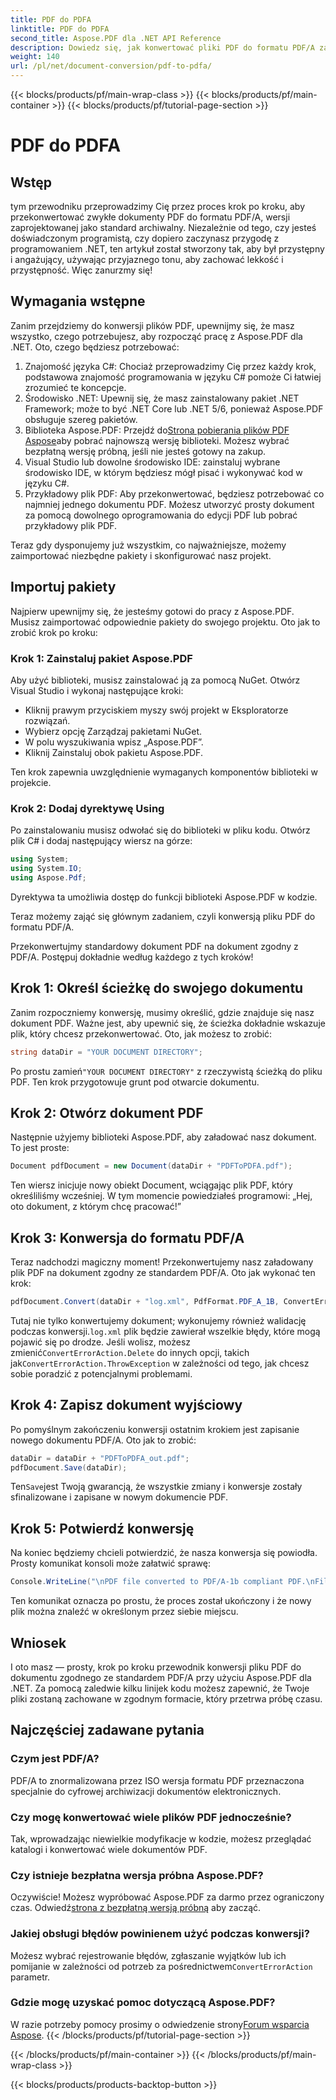 ```yaml
---
title: PDF do PDFA
linktitle: PDF do PDFA
second_title: Aspose.PDF dla .NET API Reference
description: Dowiedz się, jak konwertować pliki PDF do formatu PDF/A za pomocą Aspose.PDF dla .NET, korzystając z tego samouczka krok po kroku.
weight: 140
url: /pl/net/document-conversion/pdf-to-pdfa/
---
```


{{< blocks/products/pf/main-wrap-class >}}
{{< blocks/products/pf/main-container >}}
{{< blocks/products/pf/tutorial-page-section >}}

# PDF do PDFA

## Wstęp

tym przewodniku przeprowadzimy Cię przez proces krok po kroku, aby przekonwertować zwykłe dokumenty PDF do formatu PDF/A, wersji zaprojektowanej jako standard archiwalny. Niezależnie od tego, czy jesteś doświadczonym programistą, czy dopiero zaczynasz przygodę z programowaniem .NET, ten artykuł został stworzony tak, aby był przystępny i angażujący, używając przyjaznego tonu, aby zachować lekkość i przystępność. Więc zanurzmy się!

## Wymagania wstępne

Zanim przejdziemy do konwersji plików PDF, upewnijmy się, że masz wszystko, czego potrzebujesz, aby rozpocząć pracę z Aspose.PDF dla .NET. Oto, czego będziesz potrzebować:

1. Znajomość języka C#: Chociaż przeprowadzimy Cię przez każdy krok, podstawowa znajomość programowania w języku C# pomoże Ci łatwiej zrozumieć te koncepcje.
2. Środowisko .NET: Upewnij się, że masz zainstalowany pakiet .NET Framework; może to być .NET Core lub .NET 5/6, ponieważ Aspose.PDF obsługuje szereg pakietów.
3.  Biblioteka Aspose.PDF: Przejdź do[Strona pobierania plików PDF Aspose](https://releases.aspose.com/pdf/net)aby pobrać najnowszą wersję biblioteki. Możesz wybrać bezpłatną wersję próbną, jeśli nie jesteś gotowy na zakup.
4. Visual Studio lub dowolne środowisko IDE: zainstaluj wybrane środowisko IDE, w którym będziesz mógł pisać i wykonywać kod w języku C#.
5. Przykładowy plik PDF: Aby przekonwertować, będziesz potrzebować co najmniej jednego dokumentu PDF. Możesz utworzyć prosty dokument za pomocą dowolnego oprogramowania do edycji PDF lub pobrać przykładowy plik PDF.

Teraz gdy dysponujemy już wszystkim, co najważniejsze, możemy zaimportować niezbędne pakiety i skonfigurować nasz projekt.

## Importuj pakiety

Najpierw upewnijmy się, że jesteśmy gotowi do pracy z Aspose.PDF. Musisz zaimportować odpowiednie pakiety do swojego projektu. Oto jak to zrobić krok po kroku:

### Krok 1: Zainstaluj pakiet Aspose.PDF

Aby użyć biblioteki, musisz zainstalować ją za pomocą NuGet. Otwórz Visual Studio i wykonaj następujące kroki:

- Kliknij prawym przyciskiem myszy swój projekt w Eksploratorze rozwiązań.
- Wybierz opcję Zarządzaj pakietami NuGet.
- W polu wyszukiwania wpisz „Aspose.PDF”.
- Kliknij Zainstaluj obok pakietu Aspose.PDF.

Ten krok zapewnia uwzględnienie wymaganych komponentów biblioteki w projekcie.

### Krok 2: Dodaj dyrektywę Using

Po zainstalowaniu musisz odwołać się do biblioteki w pliku kodu. Otwórz plik C# i dodaj następujący wiersz na górze:

```csharp
using System;
using System.IO;
using Aspose.Pdf;
```

Dyrektywa ta umożliwia dostęp do funkcji biblioteki Aspose.PDF w kodzie.

Teraz możemy zająć się głównym zadaniem, czyli konwersją pliku PDF do formatu PDF/A.

Przekonwertujmy standardowy dokument PDF na dokument zgodny z PDF/A. Postępuj dokładnie według każdego z tych kroków!

## Krok 1: Określ ścieżkę do swojego dokumentu

Zanim rozpoczniemy konwersję, musimy określić, gdzie znajduje się nasz dokument PDF. Ważne jest, aby upewnić się, że ścieżka dokładnie wskazuje plik, który chcesz przekonwertować. Oto, jak możesz to zrobić:

```csharp
string dataDir = "YOUR DOCUMENT DIRECTORY";
```

 Po prostu zamień`"YOUR DOCUMENT DIRECTORY"` z rzeczywistą ścieżką do pliku PDF. Ten krok przygotowuje grunt pod otwarcie dokumentu.

## Krok 2: Otwórz dokument PDF

Następnie użyjemy biblioteki Aspose.PDF, aby załadować nasz dokument. To jest proste:

```csharp
Document pdfDocument = new Document(dataDir + "PDFToPDFA.pdf");
```

Ten wiersz inicjuje nowy obiekt Document, wciągając plik PDF, który określiliśmy wcześniej. W tym momencie powiedziałeś programowi: „Hej, oto dokument, z którym chcę pracować!”

## Krok 3: Konwersja do formatu PDF/A

Teraz nadchodzi magiczny moment! Przekonwertujemy nasz załadowany plik PDF na dokument zgodny ze standardem PDF/A. Oto jak wykonać ten krok:

```csharp
pdfDocument.Convert(dataDir + "log.xml", PdfFormat.PDF_A_1B, ConvertErrorAction.Delete);
```

 Tutaj nie tylko konwertujemy dokument; wykonujemy również walidację podczas konwersji.`log.xml` plik będzie zawierał wszelkie błędy, które mogą pojawić się po drodze. Jeśli wolisz, możesz zmienić`ConvertErrorAction.Delete` do innych opcji, takich jak`ConvertErrorAction.ThrowException` w zależności od tego, jak chcesz sobie poradzić z potencjalnymi problemami.

## Krok 4: Zapisz dokument wyjściowy

Po pomyślnym zakończeniu konwersji ostatnim krokiem jest zapisanie nowego dokumentu PDF/A. Oto jak to zrobić:

```csharp
dataDir = dataDir + "PDFToPDFA_out.pdf";
pdfDocument.Save(dataDir);
```

 Ten`Save`jest Twoją gwarancją, że wszystkie zmiany i konwersje zostały sfinalizowane i zapisane w nowym dokumencie PDF.

## Krok 5: Potwierdź konwersję

Na koniec będziemy chcieli potwierdzić, że nasza konwersja się powiodła. Prosty komunikat konsoli może załatwić sprawę:

```csharp
Console.WriteLine("\nPDF file converted to PDF/A-1b compliant PDF.\nFile saved at " + dataDir);
```

Ten komunikat oznacza po prostu, że proces został ukończony i że nowy plik można znaleźć w określonym przez siebie miejscu.

## Wniosek

I oto masz — prosty, krok po kroku przewodnik konwersji pliku PDF do dokumentu zgodnego ze standardem PDF/A przy użyciu Aspose.PDF dla .NET. Za pomocą zaledwie kilku linijek kodu możesz zapewnić, że Twoje pliki zostaną zachowane w zgodnym formacie, który przetrwa próbę czasu.


## Najczęściej zadawane pytania

### Czym jest PDF/A?
PDF/A to znormalizowana przez ISO wersja formatu PDF przeznaczona specjalnie do cyfrowej archiwizacji dokumentów elektronicznych.

### Czy mogę konwertować wiele plików PDF jednocześnie?
Tak, wprowadzając niewielkie modyfikacje w kodzie, możesz przeglądać katalogi i konwertować wiele dokumentów PDF.

### Czy istnieje bezpłatna wersja próbna Aspose.PDF?
Oczywiście! Możesz wypróbować Aspose.PDF za darmo przez ograniczony czas. Odwiedź[strona z bezpłatną wersją próbną](https://releases.aspose.com/) aby zacząć.

### Jakiej obsługi błędów powinienem użyć podczas konwersji?
 Możesz wybrać rejestrowanie błędów, zgłaszanie wyjątków lub ich pomijanie w zależności od potrzeb za pośrednictwem`ConvertErrorAction` parametr.

### Gdzie mogę uzyskać pomoc dotyczącą Aspose.PDF?
 W razie potrzeby pomocy prosimy o odwiedzenie strony[Forum wsparcia Aspose](https://forum.aspose.com/c/pdf/10).
{{< /blocks/products/pf/tutorial-page-section >}}

{{< /blocks/products/pf/main-container >}}
{{< /blocks/products/pf/main-wrap-class >}}

{{< blocks/products/products-backtop-button >}}
